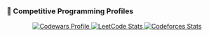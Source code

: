### 🧠 Competitive Programming Profiles

<p align="center">
  <a href="https://www.codewars.com/users/melisnatsu">
    <img src="https://github.r2v.ch/codewars?user=melisnatsu&stroke=%23BB432C" alt="Codewars Profile"/>
  </a>
  <a href="https://leetcode.com/melisnatsu/">
    <img src="https://leetcard.jacoblin.cool/melisnatsu?theme=dark&ext=contest" alt="LeetCode Stats"/>
  </a>
  <a href="https://codeforces.com/profile/melisnatsu">
    <img src="https://codeforces-readme-stats.vercel.app/api/card?username=melisnatsu&theme=tokyonight" alt="Codeforces Stats"/>
  </a>
</p>
